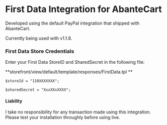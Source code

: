 
# First Data Integration for AbanteCart

Developed using the default PayPal integration that shipped with AbanteCart. 

Currently being used with v1.1.8. 

### First Data Store Credentials

Enter your First Data StoreID and SharedSecret in the following file: 

**storefront/view/default/template/responses/FirstData.tpl
**

`$storeId = "110XXXXXXX";`

`$sharedSecret = "XxxXXxXXXX";`

#### Liability

I take no responsibility for any transaction made using this integration. Please test your installation throughly before using live. 
